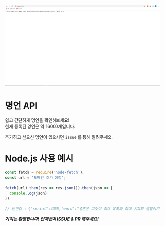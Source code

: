 ![Web](view.PNG)

# 명언 API  

쉽고 간단하게 명언을 확인해보세요!    
현재 등록된 명언은 약 16000개입니다.   

추가하고 싶으신 명언이 있으시면 `issue` 를 통해 알려주세요.    

# Node.js 사용 예시

```js
const fetch = require('node-fetch');
const url = '도메인 추가 예정';

fetch(url).then(res => res.json()).then(json => {
  console.log(json) 
})

// 반한값 : {"serial":4365,"word":"결혼은 그것이 최대 유혹과 최대 기회의 결합이기 때문에 인기가 있다. -버나드 쇼 "}
```

***기여는 환영합니다! 언제든지 ISSUE & PR 해주세요!***